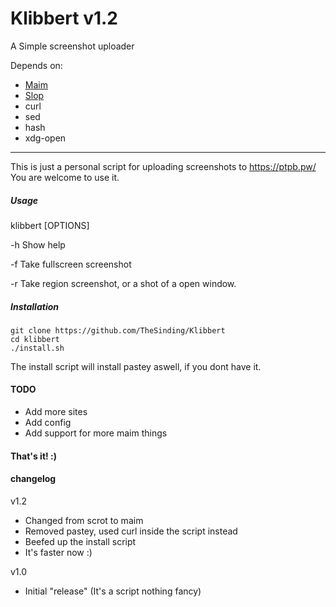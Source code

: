 # Klibbert v1.2
A Simple screenshot uploader

Depends on:
+ [Maim](https://github.com/naelstrof/maim)
+ [Slop](https://github.com/naelstrof/slop)
+ curl
+ sed
+ hash
+ xdg-open

---

This is just a personal script for uploading screenshots to https://ptpb.pw/   
You are welcome to use it.

##### Usage
klibbert [OPTIONS]

-h Show help

-f Take fullscreen screenshot

-r Take region screenshot, or a shot of a open window.


##### Installation
```
git clone https://github.com/TheSinding/Klibbert
cd klibbert
./install.sh
```

The install script will install pastey aswell, if you dont have it.
#### TODO 
+ Add more sites 
+ Add config
+ Add support for more maim things


#### That's it! :) 


#### changelog
v1.2

+ Changed from scrot to maim
+ Removed pastey, used curl inside the script instead
+ Beefed up the install script
+ It's faster now :)

v1.0

+ Initial "release" (It's a script nothing fancy)
